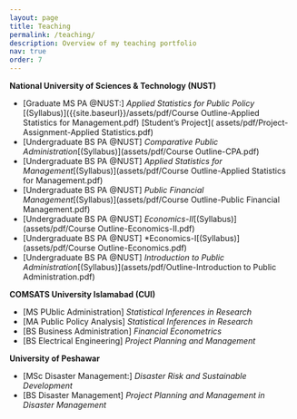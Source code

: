 ```yaml
---
layout: page
title: Teaching
permalink: /teaching/
description: Overview of my teaching portfolio
nav: true
order: 7 
---
```


**National University of Sciences & Technology (NUST)**
*  [Graduate MS PA @NUST:] *Applied Statistics for Public Policy* [(Syllabus)]({{site.baseurl}}/assets/pdf/Course Outline-Applied Statistics for Management.pdf)  [Student’s Project]( assets/pdf/Project-Assignment-Applied Statistics.pdf)
*  [Undergraduate BS PA @NUST] *Comparative Public Administration*[(Syllabus)](assets/pdf/Course Outline-CPA.pdf) 
*  [Undergraduate BS PA @NUST] *Applied Statistics for Management*[(Syllabus)](assets/pdf/Course Outline-Applied Statistics for Management.pdf) 
*  [Undergraduate BS PA @NUST] *Public Financial Management*[(Syllabus)](assets/pdf/Course Outline-Public Financial Management.pdf)  
*  [Undergraduate BS PA @NUST] *Economics-II*[(Syllabus)](assets/pdf/Course Outline-Economics-II.pdf)  
*  [Undergraduate BS PA @NUST] *Economics-I[(Syllabus)](assets/pdf/Course Outline-Economics.pdf) 
*  [Undergraduate BS PA @NUST] *Introduction to Public Administration*[(Syllabus)](assets/pdf/Outline-Introduction to Public Administration.pdf)  

**COMSATS University Islamabad (CUI)**
*  [MS PUblic Administration] *Statistical Inferences in Research* 
*  [MA Public Policy Analysis] *Statistical Inferences in Research*
*  [BS Business Administration] *Financial Econometrics* 
*  [BS Electrical Engineering] *Project Planning and Management*

**University of Peshawar** 
*  [MSc Disaster Management:] *Disaster Risk and Sustainable Development*
*  [BS Disaster Management]   *Project Planning and Management in Disaster Management*

